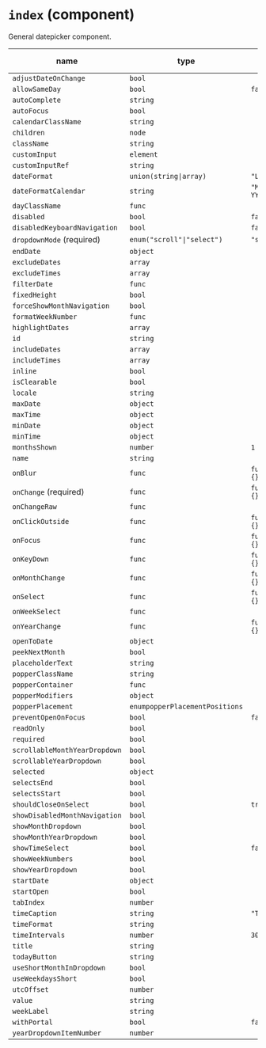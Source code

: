 # `index` (component)

General datepicker component.

| name                          | type                           | default value   | description |
| ----------------------------- | ------------------------------ | --------------- | ----------- |
| `adjustDateOnChange`          | `bool`                         |                 |             |
| `allowSameDay`                | `bool`                         | `false`         |             |
| `autoComplete`                | `string`                       |                 |             |
| `autoFocus`                   | `bool`                         |                 |             |
| `calendarClassName`           | `string`                       |                 |             |
| `children`                    | `node`                         |                 |             |
| `className`                   | `string`                       |                 |             |
| `customInput`                 | `element`                      |                 |             |
| `customInputRef`              | `string`                       |                 |             |
| `dateFormat`                  | `union(string\|array)`         | `"L"`           |             |
| `dateFormatCalendar`          | `string`                       | `"MMMM YYYY"`   |             |
| `dayClassName`                | `func`                         |                 |             |
| `disabled`                    | `bool`                         | `false`         |             |
| `disabledKeyboardNavigation`  | `bool`                         | `false`         |             |
| `dropdownMode` (required)     | `enum("scroll"\|"select")`     | `"scroll"`      |             |
| `endDate`                     | `object`                       |                 |             |
| `excludeDates`                | `array`                        |                 |             |
| `excludeTimes`                | `array`                        |                 |             |
| `filterDate`                  | `func`                         |                 |             |
| `fixedHeight`                 | `bool`                         |                 |             |
| `forceShowMonthNavigation`    | `bool`                         |                 |             |
| `formatWeekNumber`            | `func`                         |                 |             |
| `highlightDates`              | `array`                        |                 |             |
| `id`                          | `string`                       |                 |             |
| `includeDates`                | `array`                        |                 |             |
| `includeTimes`                | `array`                        |                 |             |
| `inline`                      | `bool`                         |                 |             |
| `isClearable`                 | `bool`                         |                 |             |
| `locale`                      | `string`                       |                 |             |
| `maxDate`                     | `object`                       |                 |             |
| `maxTime`                     | `object`                       |                 |             |
| `minDate`                     | `object`                       |                 |             |
| `minTime`                     | `object`                       |                 |             |
| `monthsShown`                 | `number`                       | `1`             |             |
| `name`                        | `string`                       |                 |             |
| `onBlur`                      | `func`                         | `function() {}` |             |
| `onChange` (required)         | `func`                         | `function() {}` |             |
| `onChangeRaw`                 | `func`                         |                 |             |
| `onClickOutside`              | `func`                         | `function() {}` |             |
| `onFocus`                     | `func`                         | `function() {}` |             |
| `onKeyDown`                   | `func`                         | `function() {}` |             |
| `onMonthChange`               | `func`                         | `function() {}` |             |
| `onSelect`                    | `func`                         | `function() {}` |             |
| `onWeekSelect`                | `func`                         |                 |             |
| `onYearChange`                | `func`                         | `function() {}` |             |
| `openToDate`                  | `object`                       |                 |             |
| `peekNextMonth`               | `bool`                         |                 |             |
| `placeholderText`             | `string`                       |                 |             |
| `popperClassName`             | `string`                       |                 |             |
| `popperContainer`             | `func`                         |                 |             |
| `popperModifiers`             | `object`                       |                 |             |
| `popperPlacement`             | `enumpopperPlacementPositions` |                 |             |
| `preventOpenOnFocus`          | `bool`                         | `false`         |             |
| `readOnly`                    | `bool`                         |                 |             |
| `required`                    | `bool`                         |                 |             |
| `scrollableMonthYearDropdown` | `bool`                         |                 |             |
| `scrollableYearDropdown`      | `bool`                         |                 |             |
| `selected`                    | `object`                       |                 |             |
| `selectsEnd`                  | `bool`                         |                 |             |
| `selectsStart`                | `bool`                         |                 |             |
| `shouldCloseOnSelect`         | `bool`                         | `true`          |             |
| `showDisabledMonthNavigation` | `bool`                         |                 |             |
| `showMonthDropdown`           | `bool`                         |                 |             |
| `showMonthYearDropdown`       | `bool`                         |                 |             |
| `showTimeSelect`              | `bool`                         | `false`         |             |
| `showWeekNumbers`             | `bool`                         |                 |             |
| `showYearDropdown`            | `bool`                         |                 |             |
| `startDate`                   | `object`                       |                 |             |
| `startOpen`                   | `bool`                         |                 |             |
| `tabIndex`                    | `number`                       |                 |             |
| `timeCaption`                 | `string`                       | `"Time"`        |             |
| `timeFormat`                  | `string`                       |                 |             |
| `timeIntervals`               | `number`                       | `30`            |             |
| `title`                       | `string`                       |                 |             |
| `todayButton`                 | `string`                       |                 |             |
| `useShortMonthInDropdown`     | `bool`                         |                 |             |
| `useWeekdaysShort`            | `bool`                         |                 |             |
| `utcOffset`                   | `number`                       |                 |             |
| `value`                       | `string`                       |                 |             |
| `weekLabel`                   | `string`                       |                 |             |
| `withPortal`                  | `bool`                         | `false`         |             |
| `yearDropdownItemNumber`      | `number`                       |                 |             |
